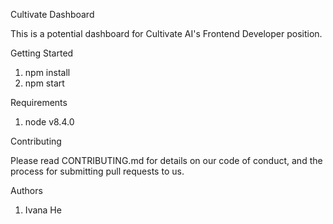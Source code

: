 Cultivate Dashboard

This is a potential dashboard for Cultivate AI's Frontend Developer position.  

Getting Started

1. npm install 
2. npm start

Requirements

1. node v8.4.0

Contributing

Please read CONTRIBUTING.md for details on our code of conduct, and the process for submitting pull requests to us.

Authors

1. Ivana He
